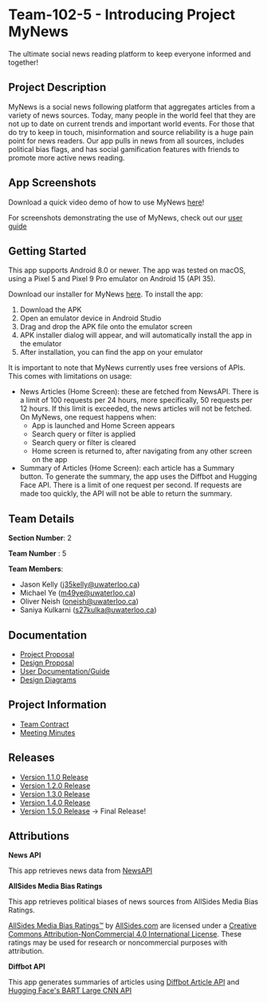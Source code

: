 # Team-102-5 - Introducing Project MyNews

The ultimate social news reading platform to keep everyone informed and together!


## Project Description
MyNews is a social news following platform that aggregates articles from a variety of news sources.
Today, many people in the world feel that they are not up to date on current trends and important world events. For those that do try to keep in touch, misinformation and source reliability is a huge pain point for news readers.
Our app pulls in news from all sources, includes political bias flags, and has social gamification features with friends to promote more active news reading.


## App Screenshots
Download a quick video demo of how to use MyNews [here](https://git.uwaterloo.ca/m49ye/team-102-5/-/blob/main/project/video/MyNews-Video.mp4)!

For screenshots demonstrating the use of MyNews, check out our [user guide](https://git.uwaterloo.ca/m49ye/team-102-5/-/wikis/User-Guide)


## Getting Started

This app supports Android 8.0 or newer. The app was tested on macOS, using a Pixel 5 and Pixel 9 Pro emulator on Android 15 (API 35).


Download our installer for MyNews [here](https://git.uwaterloo.ca/m49ye/team-102-5/-/blob/main/project/releases/MyNews-Version-1-0-5.apk?ref_type=heads).
To install the app: 
1. Download the APK
2. Open an emulator device in Android Studio
3. Drag and drop the APK file onto the emulator screen
4. APK installer dialog will appear, and will automatically install the app in the emulator
5. After installation, you can find the app on your emulator


It is important to note that MyNews currently uses free versions of APIs. This comes with limitations on usage:
- News Articles (Home Screen): these are fetched from NewsAPI. There is a limit of 100 requests per 24 hours, more specifically, 50 requests per 12 hours. If this limit is exceeded, the news articles will not be fetched. On MyNews, one request happens when: 
  - App is launched and Home Screen appears
  - Search query or filter is applied
  - Search query or filter is cleared
  - Home screen is returned to, after navigating from any other
    screen on the app
- Summary of Articles (Home Screen): each article has a Summary button. To generate the summary, the app uses the Diffbot and Hugging Face API. There is a limit of one request per second. If requests are made too quickly, the API will not be able to return the summary.


## Team Details

**Section Number**: 2

**Team Number** : 5

**Team Members**:
* Jason Kelly (j35kelly@uwaterloo.ca)
* Michael Ye (m49ye@uwaterloo.ca)
* Oliver Neish (oneish@uwaterloo.ca)
* Saniya Kulkarni (s27kulka@uwaterloo.ca)


## Documentation
* [Project Proposal](https://git.uwaterloo.ca/m49ye/team-102-5/-/wikis/Project-Proposal)
* [Design Proposal](https://git.uwaterloo.ca/m49ye/team-102-5/-/wikis/Design-Proposal)
* [User Documentation/Guide](https://git.uwaterloo.ca/m49ye/team-102-5/-/wikis/User-Guide)
* [Design Diagrams](https://git.uwaterloo.ca/m49ye/team-102-5/-/wikis/Design-Diagrams)


## Project Information
* [Team Contract](https://git.uwaterloo.ca/m49ye/team-102-5/-/wikis/home)
* [Meeting Minutes](https://git.uwaterloo.ca/m49ye/team-102-5/-/wikis/Meeting-Minutes)


## Releases
* [Version 1.1.0 Release](https://git.uwaterloo.ca/m49ye/team-102-5/-/wikis/Version-1.1.0-Release)
* [Version 1.2.0 Release](https://git.uwaterloo.ca/m49ye/team-102-5/-/wikis/Version-1.2.0-Release)
* [Version 1.3.0 Release](https://git.uwaterloo.ca/m49ye/team-102-5/-/wikis/Version-1.3.0-Release)
* [Version 1.4.0 Release](https://git.uwaterloo.ca/m49ye/team-102-5/-/wikis/Version-1.4.0-Release)
* [Version 1.5.0 Release](https://git.uwaterloo.ca/m49ye/team-102-5/-/wikis/Version-1.5.0-Release) → Final Release!


## Attributions

**News API**

This app retrieves news data from [NewsAPI](https://newsapi.org/)

**AllSides Media Bias Ratings**

This app retrieves political biases of news sources from AllSides Media Bias Ratings.

[AllSides Media Bias Ratings™](https://www.allsides.com/media-bias/media-bias-ratings) by [AllSides.com](https://www.allsides.com/unbiased-balanced-news) are licensed under a [Creative Commons Attribution-NonCommercial 4.0 International License](http://creativecommons.org/licenses/by-nc/4.0/). These ratings may be used for research or noncommercial purposes with attribution.

**Diffbot API**

This app generates summaries of articles using [Diffbot Article API](https://docs.diffbot.com/reference/article) and [Hugging Face's BART Large CNN API](https://huggingface.co/facebook/bart-large-cnn)
